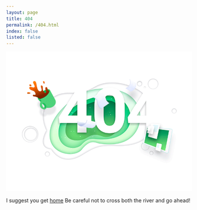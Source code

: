 ```yaml
---
layout: page
title: 404
permalink: /404.html
index: false
listed: false
---
```

<main id="main">
<div class="container">
<div class="row">
<div class="col-md-12">

<p class="text-center">
<a href="{{ site.url }}"><img src="/assets/img/404.gif" title="Page Not Found!" ></a>
</p>

</div>
<div class="col-md-12">
<p class="text-center">I suggest you get <a class="btn btn-danger" href="{{ site.url }}">home</a> Be careful not to cross both the river and go ahead!</p>
<p>&nbsp;</p>
<p>&nbsp;</p>
<p>&nbsp;</p>
</div>
</div>
</div>
</main>

<!-- Adding the glitch effect -->
<script> document.getElementsByTagName('body')[0].classList.add('glitch'); </script>